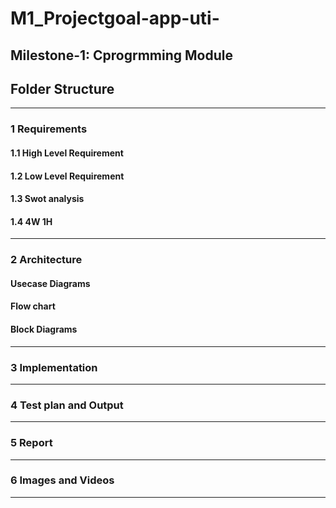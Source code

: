 # M1_Projectgoal-app-uti-
## Milestone-1: Cprogrmming Module
## Folder Structure

----------------------------------------------------------------------------------------------------------------------------------------------------------
### 1 Requirements
#### 1.1 High Level Requirement
#### 1.2 Low Level Requirement
#### 1.3 Swot analysis
#### 1.4 4W 1H
---------------------------------------------------------------------------------------------------------------------------------------------------------------------------------
### 2 Architecture
####  Usecase Diagrams
####  Flow chart
####  Block Diagrams

---------------------------------------------------------------------------------------------------------------------------------------------------------------------------------
### 3 Implementation

---------------------------------------------------------------------------------------------------------------------------------------------------------------------------------
### 4  Test plan and Output 
---------------------------------------------------------------------------------------------------------------------------------------------------------------------------------
### 5 Report
---------------------------------------------------------------------------------------------------------------------------------------------------------------------------------
### 6 Images and Videos
---------------------------------------------------------------------------------------------------------------------------------------------------------------------------------
